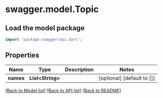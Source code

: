 # swagger.model.Topic

## Load the model package
```dart
import 'package:swagger/api.dart';
```

## Properties
Name | Type | Description | Notes
------------ | ------------- | ------------- | -------------
**names** | **List&lt;String&gt;** |  | [optional] [default to []]

[[Back to Model list]](../README.md#documentation-for-models) [[Back to API list]](../README.md#documentation-for-api-endpoints) [[Back to README]](../README.md)

